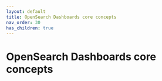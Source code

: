 ```yaml
---
layout: default
title: OpenSearch Dashboards core concepts
nav_order: 30
has_children: true
---
```


# OpenSearch Dashboards core concepts
